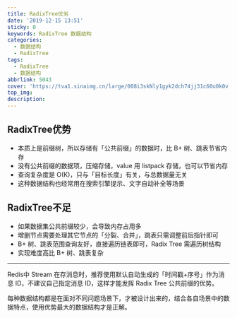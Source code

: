 ```yaml
---
title: RadixTree优劣
date: '2019-12-15 13:51'
sticky: 0
keywords: RadixTree 数据结构
categories:
  - 数据结构
  - RadixTree
tags:
  - RadixTree
  - 数据结构
abbrlink: 5043
cover: 'https://tva1.sinaimg.cn/large/008i3skNly1gyk2dch74jj31c60u0k0v.jpg'
top_img:
description:
---
```


## RadixTree优势

- 本质上是前缀树，所以存储有「公共前缀」的数据时，比 B+ 树、跳表节省内存
- 没有公共前缀的数据项，压缩存储，value 用 listpack 存储，也可以节省内存
- 查询复杂度是 O(K)，只与「目标长度」有关，与总数据量无关
- 这种数据结构也经常用在搜索引擎提示、文字自动补全等场景

## RadixTree不足

- 如果数据集公共前缀较少，会导致内存占用多
- 增删节点需要处理其它节点的「分裂、合并」，跳表只需调整前后指针即可
- B+ 树、跳表范围查询友好，直接遍历链表即可，Radix Tree 需遍历树结构
- 实现难度高比 B+ 树、跳表复杂

---

Redis中 Stream 在存消息时，推荐使用默认自动生成的「时间戳+序号」作为消息 ID，不建议自己指定消息 ID，这样才能发挥 Radix Tree 公共前缀的优势。

每种数据结构都是在面对不同问题场景下，才被设计出来的，结合各自场景中的数据特点，使用优势最大的数据结构才是正解。